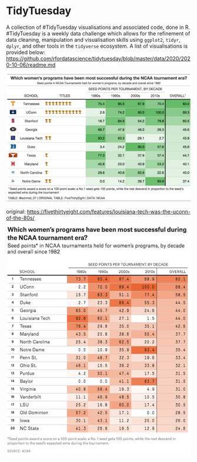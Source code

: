 # TidyTuesday
A collection of #TidyTuesday visualisations and associated code, done in R. #TidyTuesday is a weekly data challenge which allows for the refinement of data cleaning, manipulation and visualisation skills using `ggplot2`, `tidyr`, `dplyr`, and other tools in the `tidyverse` ecosystem. A list of visualisations is provided below:
https://github.com/rfordatascience/tidytuesday/blob/master/data/2020/2020-10-06/readme.md

![](plots/tt_2020_week41.png)

original:
https://fivethirtyeight.com/features/louisiana-tech-was-the-uconn-of-the-80s/

![](img/fivethirtyeight.png)

